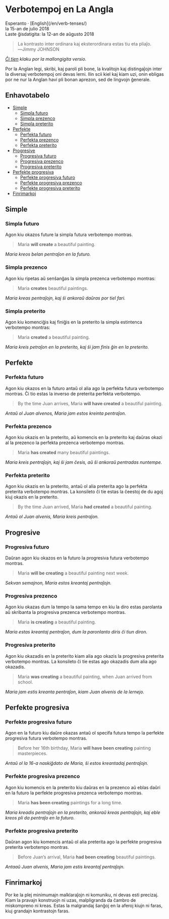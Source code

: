 Verbotempoj en La Angla
=======================

<div class="center">Esperanto · [English](/en/verb-tenses/)</div>
<div class="center">la 15-an de julio 2018</div>
<div class="center">Laste ĝisdatigita: la 12-an de aŭgusto 2018</div>

>La kontrasto inter ordinara kaj eksterordinara estas tiu eta pliaĵo.<br>
>―Jimmy JOHNSON

*[Ĉi tien](/eo/verbotempoj-la-angla-mallongigite/) klaku por la mallongigita versio.*

Por la Anglan legi, skribi, kaj paroli pli bone, la kvalitojn kaj distingaĵojn inter la diversaj
verbotempoj oni devas lerni. Ilin scii kiel kaj kiam uzi, onin ebligas por ne nur la Anglan havi pli bonan aprezon, sed de lingvojn ĝenerale.


<a name="et"></a>Enhavotabelo
-----------------------------

- [Simple](#simple)
  - [Simpla futuro](#simplafuturo)
  - [Simpla prezenco](#simplaprezenco)
  - [Simpla preterito](#simplapreterito)
- [Perfekte](#perfekte)
  - [Perfekta futuro](#perfektafuturo)
  - [Perfekta prezenco](#perfektaprezenco)
  - [Perfekta preterito](#perfektapreterito)
- [Progresive](#progresive)
  - [Progresiva futuro](#progresivafuturo)
  - [Progresiva prezenco](#progresivaprezenco)
  - [Progresiva preterito](#progresivapreterito)
- [Perfekte progresiva](#perfekteprogresiva)
  + [Perfekte progresiva futuro](#perfekteprogresivafuturo)
  + [Perfekte progresiva prezenco](#perfekteprogresivaprezenco)
  + [Perfekte progresiva preterito](#perfekteprogresivapreterito)
- [Finrimarkoj](#finrimarkoj)


<a name="simple"></a>Simple
---------------------------

### <a name="simplafuturo"></a>Simpla futuro

Agon kiu okazos future la simpla futura verbotempo montras.

> Maria __will create__ a beautiful painting.

*Maria kreos belan pentraĵon en la futuro.*


### <a name="simplaprezenco"></a>Simpla prezenco

Agon kiu ripetas aŭ senŝanĝas la simpla prezenca verbotempo montras:

> Maria __creates__ beautiful paintings.

*Maria kreas pentraĵojn, kaj ŝi ankoraŭ daŭras por tiel fari.*


### <a name="simplapreterito"></a>Simpla preterito

Agon kiu komenciĝis kaj finiĝis en la preterito la simpla estintenca verbotempo montras:

> Maria __created__ a beautiful painting.

*Maria kreis petraĵon en la preterito, kaj ŝi jam finis ĝin en la preterito.*


<a name="perfekte"></a>Perfekte
-------------------------------

### <a name="perfektafuturo"></a>Perfekta futuro

Agon kiu okazos en la futuro antaŭ ol alia ago la perfekta futura verbotempo montras. Ĉi tio
estas la inverso de preterita perfekta verbotempo.

> By the time Juan arrives, Maria __will have created__ a beautiful painting.

*Antaŭ ol Juan alvenos, Maria jam estos kreinta pentraĵon.*


### <a name="perfektaprezenco"></a>Perfekta prezenco

Agon kiu okazis en la preterito, aŭ komencis en la preterito kaj daŭras okazi al la prezenco la
perfekta prezenca verbotempo montras.

> Maria __has created__ many beautiful paintings.

*Maria kreis pentraĵojn, kaj ŝi jam ĉesis, aŭ ŝi ankoraŭ pentradas nuntempe.*


### <a name="perfektapreterito"></a>Perfekta preterito

Agon kiu okazis en la preterito, antaŭ ol alia preterita ago la perfekta preterita verbotempo
montras. La konsileto ĉi tie estas la ĉeestoj de du agoj kiuj okazis en la preterito.

> By the time Juan arrived, Maria __had created__ a beautiful painting.

*Antaŭ ol Juan alvenis, Maria kreis pentraĵon.*


<a name="progresive"></a>Progresive
-----------------------------------


### <a name="progresivafuturo"></a>Progresiva futuro

Daŭran agon kiu okazos en la futuro la progresiva futura verbotempo montras.

> Maria __will be creating__ a beautiful painting next week.

*Sekvan semajnon, Maria estos kreantaj pentraĵojn.*


### <a name="progresivaprezenco"></a>Progresiva prezenco

Agon kiu okazas dum la tempo la sama tempo en kiu la diro estas parolanta aŭ skribanta la progresiva
prezenca verbotempo montras.

> Maria __is creating__ a beautiful painting.

*Maria estas kreantaj pentraĵon, dum la paronlanto diris ĉi tiun diron.*

### <a name="progresivapreterito"></a>Progresiva preterito

Agon kiu okazadis en la preterito kiam alia ago okazis la progresiva preterita verbotempo montras. La konsileto ĉi tie estas ago okazadis dum alia ago okazadis.

> Maria __was creating__ a beautiful painting, when Juan arrived from school.

*Maria jam estis kreanta pentraĵon, kiam Juan alvenis de la lernejo.*


<a name="perfekteprogresiva"></a>Perfekte progresiva
----------------------------------------------------


### <a name="perfekteprogresivafuturo"></a>Perfekte progresiva futuro

Agon en la futuro kiu daŭre okazas antaŭ ol specifa futura tempo la perfekte progresiva futura
verbotempo montras.

> Before her 16th birthday, Maria __will have been creating__ painting masterpieces.

*Antaŭ ol la 16-a naskiĝdato de Maria, ŝi estos kreantadaj pentraĵojn.*


### <a name="perfekteprogresivaprezenco"></a>Perfekte progresiva prezenco

Agon kiu komencis en la preterito kiu daŭras en la prezenco aŭ eblas daŭri en la futuro la
perfekte progresiva prezenca verbotempo montras.

> Maria __has been creating__ paintings for a long time.

*Maria kreadis pentraĵojn en la preterito, ankoraŭ kreas pentraĵojn, kaj eble kreos pli da pentraĵo en la futuro.*


### <a name="perfekteprogresivapreterito"></a>Perfekte progresiva preterito

Daŭran agon kiu komencis antaŭ ol alia preterita ago la perfekte progresiva preterita verbotempo
montras.

> Before Juan’s arrival, Maria __had been creating__ beautiful paintings.

*Antaaŭ Juan alvenis, Maria jam estis kreantaĵ pentraĵojn.*


<a name="finrimarkoj"></a>Finrimarkoj
-------------------------------------

Por ke la plej minimumajn malklaraĵojn ni komuniku, ni devas esti precizaj. Kiam la pravajn
konstruojn ni uzas, malpligranda da ĉambro de miskompreno ni kreas. Estas la malgrandaj ŝanĝoj en la
aferoj kiujn ni faras, kiuj grandajn kontrastojn faras.

